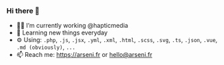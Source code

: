 ### Hi there 👋

- 👨‍💻 I’m currently working @hapticmedia
- 🌱 Learning new things everyday
- ⚙️ Using: `.php`, `.js`, `.jsx`, `.yml`, `.xml`, `.html`, `.scss`, `.svg`, `.ts`, `.json`, `.vue`, `.md (obviously)`, `...`
- 📫 Reach me: https://arseni.fr or hello@arseni.fr
